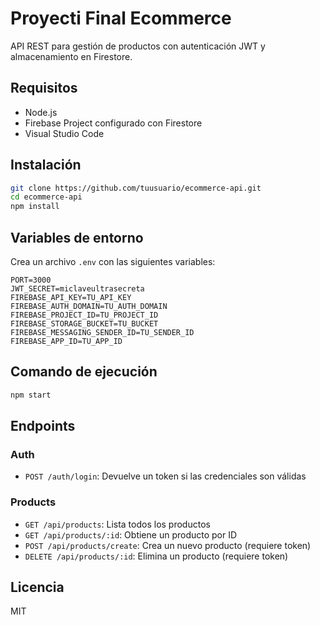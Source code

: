 # Proyecti Final Ecommerce 

API REST para gestión de productos con autenticación JWT y almacenamiento en Firestore.

## Requisitos

- Node.js
- Firebase Project configurado con Firestore
- Visual Studio Code

## Instalación

```bash
git clone https://github.com/tuusuario/ecommerce-api.git
cd ecommerce-api
npm install
```

## Variables de entorno

Crea un archivo `.env` con las siguientes variables:

```
PORT=3000
JWT_SECRET=miclaveultrasecreta
FIREBASE_API_KEY=TU_API_KEY
FIREBASE_AUTH_DOMAIN=TU_AUTH_DOMAIN
FIREBASE_PROJECT_ID=TU_PROJECT_ID
FIREBASE_STORAGE_BUCKET=TU_BUCKET
FIREBASE_MESSAGING_SENDER_ID=TU_SENDER_ID
FIREBASE_APP_ID=TU_APP_ID
```

## Comando de ejecución

```bash
npm start
```

## Endpoints

### Auth
- `POST /auth/login`: Devuelve un token si las credenciales son válidas

### Products
- `GET /api/products`: Lista todos los productos
- `GET /api/products/:id`: Obtiene un producto por ID
- `POST /api/products/create`: Crea un nuevo producto (requiere token)
- `DELETE /api/products/:id`: Elimina un producto (requiere token)

## Licencia

MIT
